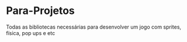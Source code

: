 # Para-Projetos
Todas as bibliotecas necessárias para desenvolver um jogo com sprites, física, pop ups e etc
